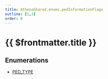 ```yaml
---
title: AthenaShared.enums.pedInformationFlags
outline: [1,3]
order: 0
---
```


# {{ $frontmatter.title }}


## Enumerations

- [PED\_TYPE](../enums/shared_enums_pedInformationFlags_PED_TYPE.md)

